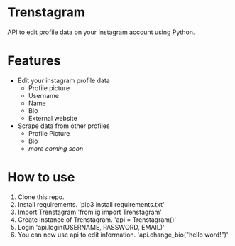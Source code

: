 # Trenstagram
API to edit profile data on your Instagram account using Python.

# Features
- Edit your instagram profile data
	- Profile picture
	- Username
	- Name
	- Bio
	- External website
- Scrape data from other profiles
	- Profile Picture
	- Bio
	- *more coming soon*

# How to use
1. Clone this repo.
2. Install requirements.
'pip3 install requirements.txt'
3. Import Trenstagram
'from ig import Trenstagram'
4. Create instance of Trenstagram.
'api = Trenstagram()'
6. Login
'api.login(USERNAME, PASSWORD, EMAIL)'
7. You can now use api to edit information.
'api.change_bio("hello word!")'

